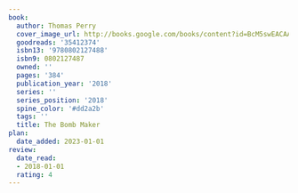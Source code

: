 ```yaml
---
book:
  author: Thomas Perry
  cover_image_url: http://books.google.com/books/content?id=BcM5swEACAAJ&printsec=frontcover&img=1&zoom=1&source=gbs_api
  goodreads: '35412374'
  isbn13: '9780802127488'
  isbn9: 0802127487
  owned: ''
  pages: '384'
  publication_year: '2018'
  series: ''
  series_position: '2018'
  spine_color: '#dd2a2b'
  tags: ''
  title: The Bomb Maker
plan:
  date_added: 2023-01-01
review:
  date_read:
  - 2018-01-01
  rating: 4
---
```

